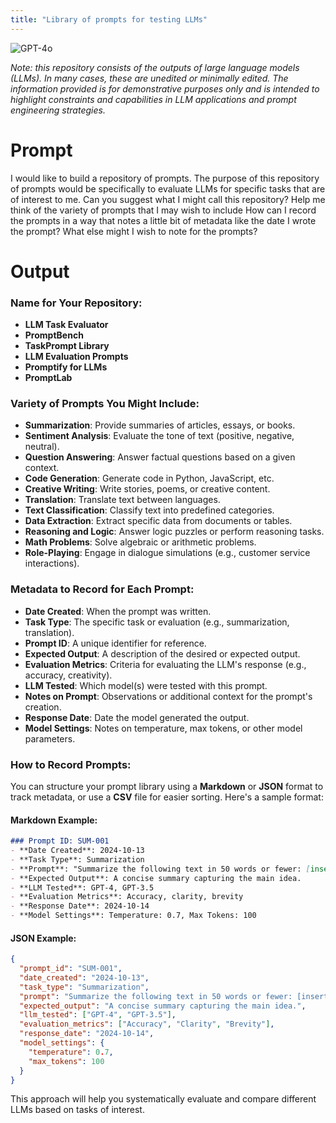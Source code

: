 ```yaml
---
title: "Library of prompts for testing LLMs"
---
```

![GPT-4o](https://img.shields.io/badge/GPT--4o-3333FF?style=for-the-badge&logo=openai&logoColor=white)



*Note: this repository consists of the outputs of large language models (LLMs). In many cases, these are unedited or minimally edited. The information provided is for demonstrative purposes only and is intended to highlight constraints and capabilities in LLM applications and prompt engineering strategies.*


# Prompt

I would like to build a repository of prompts.
The purpose of this repository of prompts would be specifically to evaluate LLMs for specific tasks that are of interest to me. 
Can you suggest what I might call this repository?
Help me think of the variety of prompts that I may wish to include
How can I record the prompts in a way that notes a little bit of metadata like the date I wrote the prompt? What else might I wish to note for the prompts?

# Output
### Name for Your Repository:
- **LLM Task Evaluator**
- **PromptBench**
- **TaskPrompt Library**
- **LLM Evaluation Prompts**
- **Promptify for LLMs**
- **PromptLab**

### Variety of Prompts You Might Include:
- **Summarization**: Provide summaries of articles, essays, or books.
- **Sentiment Analysis**: Evaluate the tone of text (positive, negative, neutral).
- **Question Answering**: Answer factual questions based on a given context.
- **Code Generation**: Generate code in Python, JavaScript, etc.
- **Creative Writing**: Write stories, poems, or creative content.
- **Translation**: Translate text between languages.
- **Text Classification**: Classify text into predefined categories.
- **Data Extraction**: Extract specific data from documents or tables.
- **Reasoning and Logic**: Answer logic puzzles or perform reasoning tasks.
- **Math Problems**: Solve algebraic or arithmetic problems.
- **Role-Playing**: Engage in dialogue simulations (e.g., customer service interactions).

### Metadata to Record for Each Prompt:
- **Date Created**: When the prompt was written.
- **Task Type**: The specific task or evaluation (e.g., summarization, translation).
- **Prompt ID**: A unique identifier for reference.
- **Expected Output**: A description of the desired or expected output.
- **Evaluation Metrics**: Criteria for evaluating the LLM's response (e.g., accuracy, creativity).
- **LLM Tested**: Which model(s) were tested with this prompt.
- **Notes on Prompt**: Observations or additional context for the prompt's creation.
- **Response Date**: Date the model generated the output.
- **Model Settings**: Notes on temperature, max tokens, or other model parameters.

### How to Record Prompts:
You can structure your prompt library using a **Markdown** or **JSON** format to track metadata, or use a **CSV** file for easier sorting. Here's a sample format:

#### Markdown Example:
```markdown
### Prompt ID: SUM-001
- **Date Created**: 2024-10-13
- **Task Type**: Summarization
- **Prompt**: "Summarize the following text in 50 words or fewer: [insert text]."
- **Expected Output**: A concise summary capturing the main idea.
- **LLM Tested**: GPT-4, GPT-3.5
- **Evaluation Metrics**: Accuracy, clarity, brevity
- **Response Date**: 2024-10-14
- **Model Settings**: Temperature: 0.7, Max Tokens: 100
```

#### JSON Example:
```json
{
  "prompt_id": "SUM-001",
  "date_created": "2024-10-13",
  "task_type": "Summarization",
  "prompt": "Summarize the following text in 50 words or fewer: [insert text].",
  "expected_output": "A concise summary capturing the main idea.",
  "llm_tested": ["GPT-4", "GPT-3.5"],
  "evaluation_metrics": ["Accuracy", "Clarity", "Brevity"],
  "response_date": "2024-10-14",
  "model_settings": {
    "temperature": 0.7,
    "max_tokens": 100
  }
}
```

This approach will help you systematically evaluate and compare different LLMs based on tasks of interest.